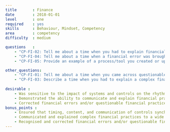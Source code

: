```yaml
---
title       : Finance
date        : 2018-01-01
level       : one
required    : yes
skills      : Behaviour, Mindset, Competency
area        : competency
difficulty  : medium

questions   :
    - "CP-FI-02: Tell me about a time when you had to explain financial concepts to various audiences. How did you communicate these concepts effectively?"
    - "CP-FI-04: Tell me about a time when a financial error was brought to your attention. How did you resolve the situation?"
    - "CP-FI-05: Provide an example of a process/tool you created or updated that resulted in improved workflow, accuracy, or analysis."

other_questions:
    - "CP-FI-01: Tell me about a time when you came across questionable financial practices."
    - "CP-FI-03: Describe a time when you had to explain a complex financial concept to someone without a finance background."
    
desirable :
    - Was sensitive to the impact of systems and controls on the rhythm of the business/business cycle
    - Demonstrated the ability to communicate and explain financial practices to others
    - Corrected financial errors and/or questionable financial practices in an ethical manner
bonus_points :
    - Ensured that timing, content, and communication of controls synchronised to rhythm of business needs
    - Communicated and explained complex financial practices to a wide audience
    - Recognised and corrected financial errors and/or questionable financial practices in an ethical manner
---
```

